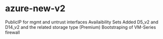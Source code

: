 # azure-new-v2

PublicIP for mgmt and untrust interfaces
Availaibility Sets
Added D5_v2 and D14_v2 and the related storage type (Premium)
Bootstraping of VM-Series firewall
